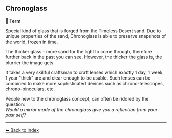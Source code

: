 ## Chronoglass

**📑 Term**

Special kind of glass that is forged from the Timeless Desert sand. Due to unique properties of the sand, Chronoglass is able to preserve snapshots of the world, frozen in time. 

The thicker glass - more sand for the light to come through, therefore further back in the past you can see. However, the thicker the glass is, the blurrier the image gets

It takes a very skillful craftsman to craft lenses which exactly 1 day, 1 week, 1 year "thick" are and clear enough to be usable. Such lenses can be combined to make more sophisticated devices such as chrono-telescopes, chrono-binoculars, etc.

People new to the chronoglass concept, can often be riddled by the question:  
*Would a mirror made of the chronoglass give you a reflection from your past self?*


----------
[⬅️ Back to index](../refs/index.md)